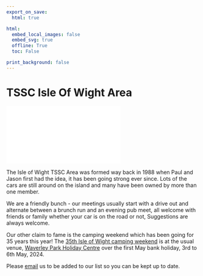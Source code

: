 ```yaml
---
export_on_save:
  html: true

html:
  embed_local_images: false
  embed_svg: true
  offline: True
  toc: False

print_background: false
---
```


# TSSC Isle Of Wight Area
![menubar](/dev/menubar.md)



The Isle of Wight TSSC Area was formed way back in 1988 when Paul and Jason first had the idea, it has been going strong ever since. Lots of the cars are still around on the island and many have been owned by more than one member.

We are a friendly bunch - our meetings usually start with a drive out and alternate between a brunch run and an evening pub meet, all welcome with friends or family whether your car is on the road or not, Suggestions are always welcome.

Our other claim to fame is the camping weekend which has been going for 35 years this year! The [35th Isle of Wight camping weekend](/weekend.html) is at the usual venue, [Waverley Park Holiday Centre](https://www.waverleypark.co.uk/) over the first May bank holiday, 3rd to 6th May, 2024.

Please [email](mailto:IOW@triumphsportsix.club?subject=newsletter) us to be added to our list so you can be kept up to date.

